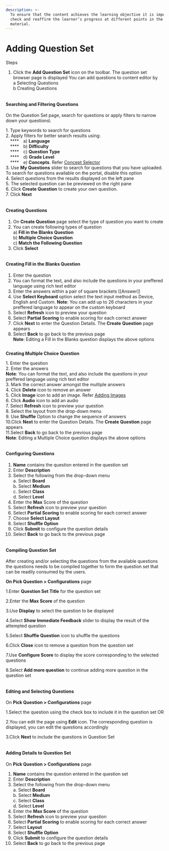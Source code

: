 ```yaml
---
description: >-
  To ensure that the content achieves the learning objective it is important to
  check and reaffirm the learner’s progress at different points in the study
  material.
---
```


# Adding Question Set

Steps

1. Click the **Add Question Set** icon on the toolbar. The question set browser page is displayed You can add questions to content editor by \
   a Selecting Questions \
   b Creating Questions

<figure><img src="../../../../../.gitbook/assets/AddQuestionSet.png" alt=""><figcaption></figcaption></figure>

#### Searching and Filtering Questions <a href="#searching-and-filtering-questions" id="searching-and-filtering-questions"></a>

On the Question Set page, search for questions or apply filters to narrow down your questions\


1\. Type keywords to search for questions\
2\. Apply filters for better search results using:\
 **** a) **Language**\
 **** b) **Difficulty**\
 **** c) **Question Type**\
 **** d) **Grade Level**\
 **** e) **Concepts**. Refer [Concept Selector](concept-selector.md)\
3\. Use **My Questions** slider to search for questions that you have uploaded. To search for questions available on the portal, disable this option\
4\. Select questions from the results displayed on the left pane\
5\. The selected question can be previewed on the right pane\
6\. Click **Create Question** to create your own question.\
7\. Click **Next**

<figure><img src="../../../../../.gitbook/assets/SearchingandFilteringQuestions.png" alt=""><figcaption></figcaption></figure>

#### Creating Questions <a href="#creating-questions" id="creating-questions"></a>

1. On **Create Question** page select the type of question you want to create
2. You can create following types of question  \
   a) **Fill in the Blanks Question**  \
   b) **Multiple Choice Question**  \
   c) **Match the Following Question**
3. Click **Select**

<figure><img src="../../../../../.gitbook/assets/ CreateQuestion.png" alt=""><figcaption></figcaption></figure>

#### **Creating Fill in the Blanks Question**

1. Enter the question
2. You can format the text, and also include the questions in your preffered language using rich text editor
3. Enter the answers within a pair of square brackets \[\[Answer]]
4. Use **Select Keyboard** option select the text input method as Device, English and Custom. **Note**: You can add up to 26 characters in your preffered language to appear on the custom keyboard
5. Select **Refresh** icon to preview your question
6. Select **Partial Scoring** to enable scoring for each correct answer
7. Click **Next** to enter the Question Details. The **Create** **Question** page appears
8. Select **Back** to go back to the previous page \
   **Note**: Editing a Fill in the Blanks question displays the above options

<figure><img src="../../../../../.gitbook/assets/CreatingFil intheBlanksQuestion.png" alt=""><figcaption></figcaption></figure>

**Creating Multiple Choice Question**

1\. Enter the question\
2\. Enter the answers\
&#x20; **Note**: You can format the text, and also include the questions in your preffered language using       rich text editor\
3\. Mark the correct answer amongst the multiple answers\
4\. Click **Delete** icon to remove an answer\
5\. Click **Image** icon to add an image. Refer [Adding Images](add-image.md)\
6\. Click **Audio** icon to add an audio\
7\. Select **Refresh** icon to preview your question\
8\. Select the layout from the drop-down menu\
9\. Use **Shuffle** Option to change the sequence of answers\
10.Click **Next** to enter the Question Details. The **Create Question** page appears\
11.Select **Back** to go back to the previous page\
**Note**: Editing a Multiple Choice question displays the above options

<figure><img src="../../../../../.gitbook/assets/CreatingMultipleChoiceQuestion.png" alt=""><figcaption></figcaption></figure>

#### Configuring Questions <a href="#configuring-questions" id="configuring-questions"></a>

1. **Name** contains the question entered in the question set
2. Enter **Description**
3. Select the following from the drop-down menu \
   a. Select **Board** \
   b. Select **Medium** \
   c. Select **Class** \
   d. Select **Level**
4. Enter the **Max** Score of the question
5. Select **Refresh** icon to preview your question
6. Select **Partial Scoring** to enable scoring for each correct answer
7. Choose **Select Layout**
8. Select **Shuffle Option**
9. Click **Submit** to configure the question details
10. Select **Back** to go back to the previous page

<figure><img src="../../../../../.gitbook/assets/ConfiguringQuestions.png" alt=""><figcaption></figcaption></figure>

#### Compiling Question Set <a href="#compiling-question-set" id="compiling-question-set"></a>

After creating and/or selecting the questions from the available  questions the questions needs to be compiled together to form the question set that can be readily consumed by the users.

**On Pick Question > Configurations** page&#x20;

1.Enter **Question Set Title** for the question set&#x20;

2.Enter the **Max Score** of the question&#x20;

3.Use **Display** to select the question to be displayed&#x20;

4.Select **Show Immediate Feedback** slider to display the result of the attempted question&#x20;

5.Select **Shuffle Question** icon to shuffle the questions&#x20;

6.Click **Close** icon to remove a question from the question set&#x20;

7.Use **Configure Score** to display the score corresponding to the selected questions&#x20;

8.Select **Add more question** to continue adding more question in the question set

<figure><img src="../../../../../.gitbook/assets/CompilingQuestionSet.png" alt=""><figcaption></figcaption></figure>

#### Editing and Selecting Questions <a href="#editing-and-selecting-questions" id="editing-and-selecting-questions"></a>

On **Pick Question > Configurations** page&#x20;

1.Select the question using the check box to include it in the question set OR&#x20;

2.You can edit the page using **Edit** icon. The corresponding question is displayed, you can edit the questions accordingly&#x20;

3.Click **Next** to include the questions in Question Set

<figure><img src="../../../../../.gitbook/assets/EditingandSelectingQuestions.png" alt=""><figcaption></figcaption></figure>

#### Adding Details to Question Set <a href="#adding-details-to-question-set" id="adding-details-to-question-set"></a>

On **Pick Question > Configurations** page

1. **Name** contains the question entered in the question set
2. Enter **Description**
3. Select the following from the drop-down menu \
   a. Select **Board** \
   b. Select **Medium** \
   c. Select **Class** \
   d. Select **Level**
4. Enter the **Max Score** of the question
5. Select **Refresh** icon to preview your question
6. Select **Partial Scoring** to enable scoring for each correct answer
7. Select **Layout**
8. Select **Shuffle Option**
9. Click **Submit** to configure the question details
10. Select **Back** to go back to the previous page

<figure><img src="../../../../../.gitbook/assets/AddingDetailstoQuestionSet.png" alt=""><figcaption></figcaption></figure>

